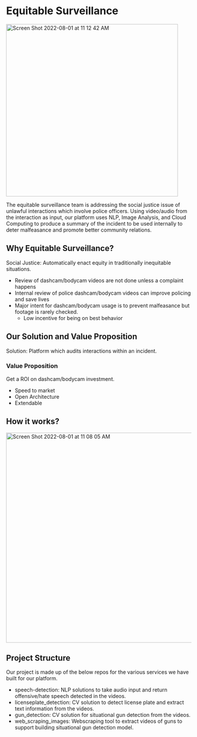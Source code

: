 # Equitable Surveillance    

<img width="467" alt="Screen Shot 2022-08-01 at 11 12 42 AM" src="https://user-images.githubusercontent.com/57039578/182181705-447fcdbc-ec22-4fbf-a641-73b0164a403b.png">


The equitable surveillance team is addressing the social justice issue of unlawful interactions which involve police officers. 
Using video/audio from the interaction as input, our platform uses NLP, Image Analysis, and Cloud Computing to produce a summary 
of the incident to be used internally to deter malfeasance and promote better community relations.    

## Why Equitable Surveillance?
Social Justice: Automatically enact equity in traditionally inequitable situations.

- Review of dashcam/bodycam videos are not done unless a complaint happens
- Internal review of police dashcam/bodycam videos can improve policing and save lives
- Major intent for dashcam/bodycam usage is to prevent malfeasance but footage is rarely checked.
    - Low incentive for being on best behavior

## Our Solution and Value Proposition
Solution: Platform which audits interactions within an incident.

### Value Proposition
Get a ROI on dashcam/bodycam investment.

- Speed to market
- Open Architecture
- Extendable

## How it works?
<img width="569" alt="Screen Shot 2022-08-01 at 11 08 05 AM" src="https://user-images.githubusercontent.com/57039578/182180783-f1e9d939-3ea6-4223-9590-6f2335a96bce.png">

## Project Structure
Our project is made up of the below repos for the various services we have built for our platform.    
- speech-detection: NLP solutions to take audio input and return offensive/hate speech detected in the videos.
- licenseplate_detection:  CV solution to detect license plate and extract text information from the videos.
- gun_detection: CV solution for situational gun detection from the videos.
- web_scraping_images: Webscraping tool to extract videos of guns to support building situational gun detection model.
